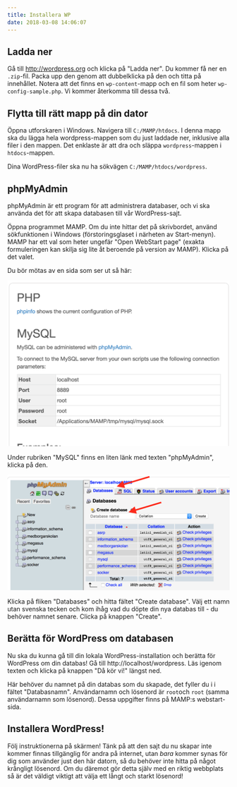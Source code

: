 ```yaml
---
title: Installera WP
date: 2018-03-08 14:06:07
---
```


## Ladda ner

Gå till http://wordpress.org och klicka på "Ladda ner". Du kommer få ner en `.zip`-fil. Packa upp den genom att dubbelklicka på den och titta på innehållet. Notera att det finns en `wp-content`-mapp och en fil som heter `wp-config-sample.php`. Vi kommer återkomma till dessa två.

## Flytta till rätt mapp på din dator

Öppna utforskaren i Windows. Navigera till `C:/MAMP/htdocs`. I denna mapp ska du lägga hela wordpress-mappen som du just laddade ner, inklusive alla filer i den mappen. Det enklaste är att dra och släppa `wordpress`-mappen i `htdocs`-mappen.

Dina WordPress-filer ska nu ha sökvägen `C:/MAMP/htdocs/wordpress`.

## phpMyAdmin

phpMyAdmin är ett program för att administrera databaser, och vi ska använda det för att skapa databasen till vår WordPress-sajt.

Öppna programmet MAMP. Om du inte hittar det på skrivbordet, använd sökfunktionen i Windows (förstoringsglaset i närheten av Start-menyn). MAMP har ett val som heter ungefär "Open WebStart page" (exakta formuleringen kan skilja sig lite åt beroende på version av MAMP). Klicka på det valet.

Du bör mötas av en sida som ser ut så här:

![alt text](/images/mamp-webstart.png "MAMP Webstart")

Under rubriken "MySQL" finns en liten länk med texten "phpMyAdmin", klicka på den.

![alt text](/images/phpmyadmin.png "phpMyAdmin")

Klicka på fliken "Databases" och hitta fältet "Create database". Välj ett namn utan svenska tecken och kom ihåg vad du döpte din nya databas till - du behöver namnet senare. Clicka på knappen "Create".

## Berätta för WordPress om databasen

Nu ska du kunna gå till din lokala WordPress-installation och berätta för WordPress om din databas! Gå till http://localhost/wordpress. Läs igenom texten och klicka på knappen "Då kör vi!" längst ned.

Här behöver du namnet på din databas som du skapade, det fyller du i i fältet "Databasnamn". Användarnamn och lösenord är `root`och `root` (samma användarnamn som lösenord). Dessa uppgifter finns på MAMP:s webstart-sida.

## Installera WordPress!

Följ instruktionerna på skärmen! Tänk på att den sajt du nu skapar inte kommer finnas tillgänglig för andra på internet, utan _bara_ kommer synas för dig som använder just den här datorn, så du behöver inte hitta på något krångligt lösenord. Om du däremot gör detta själv med en riktig webbplats så är det väldigt viktigt att välja ett långt och starkt lösenord!
